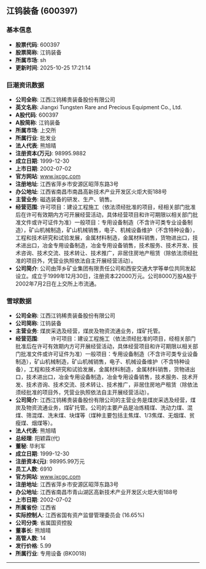 ## 江钨装备 (600397)

### 基本信息

- **股票代码**: 600397
- **股票简称**: 江钨装备
- **所属市场**: sh
- **更新时间**: 2025-10-25 17:21:14

### 巨潮资讯数据

- **公司全称**: 江西江钨稀贵装备股份有限公司
- **英文名称**: Jiangxi Tungsten Rare and Precious Equipment Co., Ltd.
- **A股代码**: 600397
- **A股简称**: 江钨装备
- **所属市场**: 上交所
- **所属行业**: 批发业
- **法人代表**: 熊旭晴
- **注册资本(万元)**: 98995.9882
- **成立日期**: 1999-12-30
- **上市日期**: 2002-07-02
- **官方网站**: www.jxcgc.com
- **注册地址**: 江西省萍乡市安源区昭萍东路3号
- **办公地址**: 江西省南昌市南昌高新技术产业开发区火炬大街188号
- **主营业务**: 磁选装备的研发、生产、销售。
- **经营范围**: 许可项目：建设工程施工（依法须经批准的项目，经相关部门批准后在许可有效期内方可开展经营活动，具体经营项目和许可期限以相关部门批准文件或许可证件为准）一般项目：专用设备制造（不含许可类专业设备制造），矿山机械制造，矿山机械销售，电子、机械设备维护（不含特种设备），工程和技术研究和试验发展，金属材料制造，金属材料销售，货物进出口，技术进出口，冶金专用设备制造，冶金专用设备销售，技术服务、技术开发、技术咨询、技术交流、技术转让、技术推广，非居住房地产租赁（除依法须经批准的项目外，凭营业执照依法自主开展经营活动）。
- **公司简介**: 公司由萍乡矿业集团有限责任公司和西安交通大学等单位共同发起设立。成立于1999年12月30日，注册资本22000万元。公司8000万股A股于2002年7月2日在上交所上市流通。

### 雪球数据

- **公司全称**: 江西江钨稀贵装备股份有限公司
- **公司简称**: 江钨装备
- **主营业务**: 煤炭采选及经营，煤炭及物资流通业务，煤矿托管。
- **经营范围**: 　　许可项目：建设工程施工（依法须经批准的项目，经相关部门批准后在许可有效期内方可开展经营活动，具体经营项目和许可期限以相关部门批准文件或许可证件为准）一般项目：专用设备制造（不含许可类专业设备制造），矿山机械制造，矿山机械销售，电子、机械设备维护（不含特种设备），工程和技术研究和试验发展，金属材料制造，金属材料销售，货物进出口，技术进出口，冶金专用设备制造，冶金专用设备销售，技术服务、技术开发、技术咨询、技术交流、技术转让、技术推广，非居住房地产租赁（除依法须经批准的项目外，凭营业执照依法自主开展经营活动）。
- **公司简介**: 江西江钨稀贵装备股份有限公司的主营业务是煤炭采选及经营，煤炭及物资流通业务，煤矿托管。公司的主要产品是冶炼精煤、洗动力煤、混煤、筛混煤、洗末煤、块煤等（煤种主要包括主焦煤、1/3焦煤、无烟煤、贫瘦煤、烟煤等）。
- **法人代表**: 熊旭晴
- **总经理**: 阳颖霖(代)
- **董秘**: 毕利军
- **成立日期**: 1999-12-30
- **注册资本(元)**: 98995.99万元
- **员工人数**: 6910
- **官方网站**: www.jxcgc.com
- **注册地址**: 江西省萍乡市安源区昭萍东路3号
- **办公地址**: 江西省南昌市青山湖区高新技术产业开发区火炬大街188号
- **上市日期**: 2002-07-02
- **所属省份**: 江西省
- **实际控制人**: 江西省国有资产监督管理委员会 (16.65%)
- **公司分类**: 省属国资控股
- **董事长**: 熊旭晴
- **高管人数**: 14
- **发行价格**: 5.99
- **所属行业**: 专用设备 (BK0018)

---